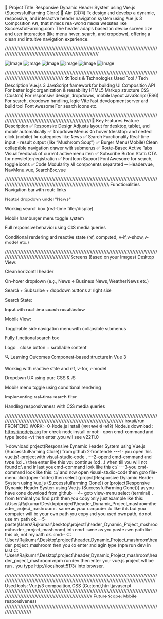 📝 Project Title:
Responsive Dynamic Header System using Vue.js (SuccessfulFarming Clone)
🎯 Aim (उद्देश्य)
To design and develop a dynamic, responsive, and interactive header navigation system using Vue.js 3 Composition API, that mimics real-world media websites like SuccessfulFarming.com. The header adapts based on device screen size and user interaction (like menu hover, search, and dropdown), offering a clean and intuitive navigation experience.

////////////////////////////////////////////////////////////////////////////////////////////////////////////////////////////////////////////////////////////////


![Image](https://github.com/user-attachments/assets/3ee81bcf-15b6-4996-9fbe-f3c0816eef2c)
![Image](https://github.com/user-attachments/assets/ef975b9e-9a01-4e71-8431-49329e591465)
![Image](https://github.com/user-attachments/assets/ca450bdf-aac1-47f3-a5ca-0c0e337fd3ab)
![Image](https://github.com/user-attachments/assets/96993eb7-d0bc-450d-a760-3c8e4888ee6b)
![Image](https://github.com/user-attachments/assets/5ddf84c3-73b5-4b0f-a683-839be55aa67b)
![Image](https://github.com/user-attachments/assets/b14106b2-f0c8-4413-8d8f-88edfc28bed3)

/////////////////////////////////////////////////////////////////////////////////////////////////////////////////////////////////////////
🛠️ Tools & Technologies Used
Tool / Tech	Description
Vue.js 3	JavaScript framework for building UI
Composition API	For better logic organization & reusability
HTML5	Markup structure
CSS (Custom)	For responsive design, dropdowns, mobile layout
JavaScript (ES6)	For search, dropdown handling, logic
Vite	Fast development server and build tool
Font Awesome	For search icons etc.

///////////////////////////////////////////////////////////////////////////////////////////////////////////////////////////////////////////////////////////
🚀 Key Features
Feature	Description
✅ Responsive Design	Adjusts layout for desktop, tablet, and mobile automatically
✅ Dropdown Menus	On hover (desktop) and nested click (mobile) for categories like News
✅ Search Functionality	Real-time input + result output (like “Mushroom Soup”)
✅ Burger Menu (Mobile)	Clean collapsible navigation drawer with submenus
✅ Route-Based Active Tabs	Visual feedback of current active menu item
✅ Subscribe Button	Static CTA for newsletter/registration
✅ Font Icon Support	Font Awesome for search, toggle icons
✅ Code Modularity	All components separated — Header.vue, NavMenu.vue, SearchBox.vue

///////////////////////////////////////////////////////////////////////////////////////////////////////////////////////////////////////////////////////////////////////
Functionalities
Navigation bar with route links

Nested dropdown under "News"

Working search box (real-time filter/display)

Mobile hamburger menu toggle system

Full responsive behavior using CSS media queries



Conditional rendering and reactive state (ref, computed, v-if, v-show, v-model, etc.)

/////////////////////////////////////////////////////////////////////////////////////////////////////////////////////////////////////////////
Screens (Based on your Images)
Desktop View:

Clean horizontal header

On-hover dropdown (e.g., News → Business News, Weather News etc.)

Search + Subscribe + dropdown buttons at right side

Search State:

Input with real-time search result below

Mobile View:

Toggleable side navigation menu with collapsible submenus

Fully functional search box

Logo + close button + scrollable content

🔍 Learning Outcomes
Component-based structure in Vue 3

Working with reactive state and ref, v-for, v-model

Dropdown UX using pure CSS & JS

Mobile menu toggle using conditional rendering

Implementing real-time search filter

Handling responsiveness with CSS media queries


////////////////////////////////////////////////////////////////////////////////////////////////////////////////////////////////////////////////////////////////////////////////
install/run
FRONTEND WORK:-
0-Node.js Install  (अगर पहले से नहीं है)
Node.js download : https://nodejs.org
for check node install or not:- open cmd-command and type (node -v) then enter  .you will see v22.11.0

1-download  project(Responsive Dynamic Header System using Vue.js (SuccessfulFarming Clone)) from github
2-frontend=>
  ---1- you open this vue.js3-project with  visual-studio-code .
  ---2-opend cmd-command and type (cd ..) then enter like this you continue (cd ..) when till you will not found c:\ and in last you cmd-command look like this c:/
  ---3-you cmd-command look like this: c:/ and now open visual-studio-code then goto file-menu click(open-folder) then select (project(Responsive Dynamic Header System using Vue.js (SuccessfulFarming Clone)) or (project(Responsive Dynamic Header System using Vue.js (SuccessfulFarming Clone))) as you have done download from github) 
  --4- goto view-menu select (terminal) . from terminal you find path then you copy only just example like this:(\Users\Rajkumar\Desktop\project1\header_Dynamic_Project_mashroom\header_project_mashroom) . same as your computer do like this but your computer will be your own path you copy and you used own path, do not use my path ok.
  --5-paste(\Users\Rajkumar\Desktop\project1\header_Dynamic_Project_mashroom\header_project_mashroom) into cmd.
      same as you paste own path like this ok, not my path ok.
     cmd:-
       C:  \Users\Rajkumar\Desktop\project1\header_Dynamic_Project_mashroom\header_project_mashroom
          then you do enter and agin type (npm run dev) in last 
          C:  \Users\Rajkumar\Desktop\project1\header_Dynamic_Project_mashroom\header_project_mashroom>npm run dev
          then enter your vue.js project will be run .
          you type http://localhost:5173/ into browser.

/////////////////////////////////////////////////////////////////////////////////////////////////////////////////////////////////////////////////////////////////////////////////////////////////////
Used tools: Vue.js3 compoaition, CSS (Custom),html,javascript
////////////////////////////////////////////////////////////////////////////////////////////////////////////////////////////////////////////////////////////
Future Scope: Mobile responsiveness
////////////////////////////////////////////////////////////////////////////////////////////////////////////////////
